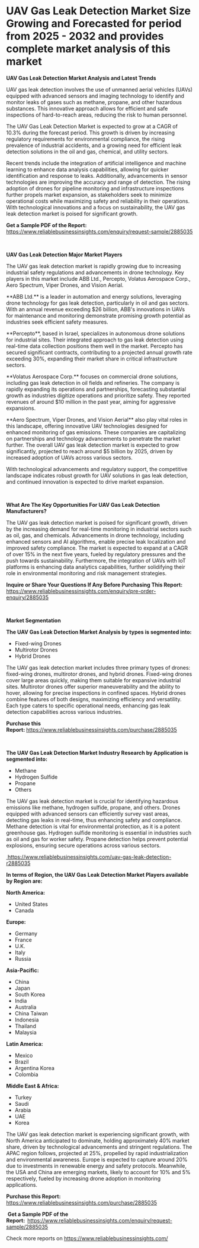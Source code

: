<p><h1>UAV Gas Leak Detection Market Size Growing and Forecasted for period from 2025 - 2032 and provides complete market analysis of this market</h1></p><p><strong>UAV Gas Leak Detection Market Analysis and Latest Trends</strong></p>
<p><p>UAV gas leak detection involves the use of unmanned aerial vehicles (UAVs) equipped with advanced sensors and imaging technology to identify and monitor leaks of gases such as methane, propane, and other hazardous substances. This innovative approach allows for efficient and safe inspections of hard-to-reach areas, reducing the risk to human personnel.</p><p>The UAV Gas Leak Detection Market is expected to grow at a CAGR of 10.3% during the forecast period. This growth is driven by increasing regulatory requirements for environmental compliance, the rising prevalence of industrial accidents, and a growing need for efficient leak detection solutions in the oil and gas, chemical, and utility sectors. </p><p>Recent trends include the integration of artificial intelligence and machine learning to enhance data analysis capabilities, allowing for quicker identification and response to leaks. Additionally, advancements in sensor technologies are improving the accuracy and range of detection. The rising adoption of drones for pipeline monitoring and infrastructure inspections further propels market expansion, as stakeholders seek to minimize operational costs while maximizing safety and reliability in their operations. With technological innovations and a focus on sustainability, the UAV gas leak detection market is poised for significant growth.</p></p>
<p><strong>Get a Sample PDF of the Report:&nbsp;</strong> <a href="https://www.reliablebusinessinsights.com/enquiry/request-sample/2885035?utm_campaign=3025&utm_medium=2&utm_source=Github&utm_content=ia&utm_term=13032025&utm_id=uav-gas-leak-detection">https://www.reliablebusinessinsights.com/enquiry/request-sample/2885035</a></p>
<p>&nbsp;</p>
<p><strong>UAV Gas Leak Detection Major Market Players</strong></p>
<p><p>The UAV gas leak detection market is rapidly growing due to increasing industrial safety regulations and advancements in drone technology. Key players in this market include ABB Ltd., Percepto, Volatus Aerospace Corp., Aero Spectrum, Viper Drones, and Vision Aerial.</p><p>**ABB Ltd.** is a leader in automation and energy solutions, leveraging drone technology for gas leak detection, particularly in oil and gas sectors. With an annual revenue exceeding $26 billion, ABB's innovations in UAVs for maintenance and monitoring demonstrate promising growth potential as industries seek efficient safety measures.</p><p>**Percepto**, based in Israel, specializes in autonomous drone solutions for industrial sites. Their integrated approach to gas leak detection using real-time data collection positions them well in the market. Percepto has secured significant contracts, contributing to a projected annual growth rate exceeding 30%, expanding their market share in critical infrastructure sectors.</p><p>**Volatus Aerospace Corp.** focuses on commercial drone solutions, including gas leak detection in oil fields and refineries. The company is rapidly expanding its operations and partnerships, forecasting substantial growth as industries digitize operations and prioritize safety. They reported revenues of around $10 million in the past year, aiming for aggressive expansions.</p><p>**Aero Spectrum, Viper Drones, and Vision Aerial** also play vital roles in this landscape, offering innovative UAV technologies designed for enhanced monitoring of gas emissions. These companies are capitalizing on partnerships and technology advancements to penetrate the market further. The overall UAV gas leak detection market is expected to grow significantly, projected to reach around $5 billion by 2025, driven by increased adoption of UAVs across various sectors.</p><p>With technological advancements and regulatory support, the competitive landscape indicates robust growth for UAV solutions in gas leak detection, and continued innovation is expected to drive market expansion.</p></p>
<p>&nbsp;</p>
<p><strong>What Are The Key Opportunities For UAV Gas Leak Detection Manufacturers?</strong></p>
<p><p>The UAV gas leak detection market is poised for significant growth, driven by the increasing demand for real-time monitoring in industrial sectors such as oil, gas, and chemicals. Advancements in drone technology, including enhanced sensors and AI algorithms, enable precise leak localization and improved safety compliance. The market is expected to expand at a CAGR of over 15% in the next five years, fueled by regulatory pressures and the push towards sustainability. Furthermore, the integration of UAVs with IoT platforms is enhancing data analytics capabilities, further solidifying their role in environmental monitoring and risk management strategies.</p></p>
<p><strong>Inquire or Share Your Questions If Any Before Purchasing This Report:</strong> <a href="https://www.reliablebusinessinsights.com/enquiry/pre-order-enquiry/2885035?utm_campaign=3025&utm_medium=2&utm_source=Github&utm_content=ia&utm_term=13032025&utm_id=uav-gas-leak-detection">https://www.reliablebusinessinsights.com/enquiry/pre-order-enquiry/2885035</a></p>
<p>&nbsp;</p>
<p><strong>Market Segmentation</strong></p>
<p><strong>The UAV Gas Leak Detection Market Analysis by types is segmented into:</strong></p>
<p><ul><li>Fixed-wing Drones</li><li>Multirotor Drones</li><li>Hybrid Drones</li></ul></p>
<p><p>The UAV gas leak detection market includes three primary types of drones: fixed-wing drones, multirotor drones, and hybrid drones. Fixed-wing drones cover large areas quickly, making them suitable for expansive industrial sites. Multirotor drones offer superior maneuverability and the ability to hover, allowing for precise inspections in confined spaces. Hybrid drones combine features of both designs, maximizing efficiency and versatility. Each type caters to specific operational needs, enhancing gas leak detection capabilities across various industries.</p></p>
<p><strong>Purchase this Report:&nbsp;</strong><a href="https://www.reliablebusinessinsights.com/purchase/2885035?utm_campaign=3025&utm_medium=2&utm_source=Github&utm_content=ia&utm_term=13032025&utm_id=uav-gas-leak-detection">https://www.reliablebusinessinsights.com/purchase/2885035</a></p>
<p>&nbsp;</p>
<p><strong>The UAV Gas Leak Detection Market Industry Research by Application is segmented into:</strong></p>
<p><ul><li>Methane</li><li>Hydrogen Sulfide</li><li>Propane</li><li>Others</li></ul></p>
<p><p>The UAV gas leak detection market is crucial for identifying hazardous emissions like methane, hydrogen sulfide, propane, and others. Drones equipped with advanced sensors can efficiently survey vast areas, detecting gas leaks in real-time, thus enhancing safety and compliance. Methane detection is vital for environmental protection, as it is a potent greenhouse gas. Hydrogen sulfide monitoring is essential in industries such as oil and gas for worker safety. Propane detection helps prevent potential explosions, ensuring secure operations across various sectors.</p></p>
<p><a href="https://www.reliablebusinessinsights.com/uav-gas-leak-detection-r2885035?utm_campaign=3025&utm_medium=2&utm_source=Github&utm_content=ia&utm_term=13032025&utm_id=uav-gas-leak-detection">&nbsp;https://www.reliablebusinessinsights.com/uav-gas-leak-detection-r2885035</a></p>
<p><strong>In terms of Region, the UAV Gas Leak Detection Market Players available by Region are:</strong></p>
<p>
    <p> <strong> North America: </strong>
        <ul>
            <li>United States</li>
            <li>Canada</li>
        </ul>
        </p> 
    <p> <strong> Europe: </strong>
        <ul>
            <li>Germany</li>
            <li>France</li>
            <li>U.K.</li>
            <li>Italy</li>
            <li>Russia</li>
        </ul>
        </p> 
    <p> <strong> Asia-Pacific: </strong>
        <ul>
            <li>China</li>
            <li>Japan</li>
            <li>South Korea</li>
            <li>India</li>
            <li>Australia</li>
            <li>China Taiwan</li>
            <li>Indonesia</li>
            <li>Thailand</li>
            <li>Malaysia</li>
        </ul>
        </p> 
    <p> <strong> Latin America: </strong>
        <ul>
            <li>Mexico</li>
            <li>Brazil</li>
            <li>Argentina Korea</li>
            <li>Colombia</li>
        </ul>
        </p> 
    <p> <strong> Middle East & Africa: </strong>
        <ul>
            <li>Turkey</li>
            <li>Saudi</li>
            <li>Arabia</li>
            <li>UAE</li>
            <li>Korea</li>
        </ul>
    </p>
    </p>
<p><p>The UAV gas leak detection market is experiencing significant growth, with North America anticipated to dominate, holding approximately 40% market share, driven by technological advancements and stringent regulations. The APAC region follows, projected at 25%, propelled by rapid industrialization and environmental awareness. Europe is expected to capture around 20% due to investments in renewable energy and safety protocols. Meanwhile, the USA and China are emerging markets, likely to account for 10% and 5% respectively, fueled by increasing drone adoption in monitoring applications.</p></p>
<p><strong>Purchase this Report: </strong><a href="https://www.reliablebusinessinsights.com/purchase/2885035?utm_campaign=3025&utm_medium=2&utm_source=Github&utm_content=ia&utm_term=13032025&utm_id=uav-gas-leak-detection">https://www.reliablebusinessinsights.com/purchase/2885035</a></p>
<p>&nbsp;<strong>Get a Sample PDF of the Report:&nbsp;&nbsp;</strong><a href="https://www.reliablebusinessinsights.com/enquiry/request-sample/2885035?utm_campaign=3025&utm_medium=2&utm_source=Github&utm_content=ia&utm_term=13032025&utm_id=uav-gas-leak-detection">https://www.reliablebusinessinsights.com/enquiry/request-sample/2885035</a></p>
<p><strong></strong></p>
<p>Check more reports on <a href="https://www.reliablebusinessinsights.com/?utm_campaign=3025&utm_medium=2&utm_source=Github&utm_content=ia&utm_term=13032025&utm_id=uav-gas-leak-detection">https://www.reliablebusinessinsights.com/</a></p>